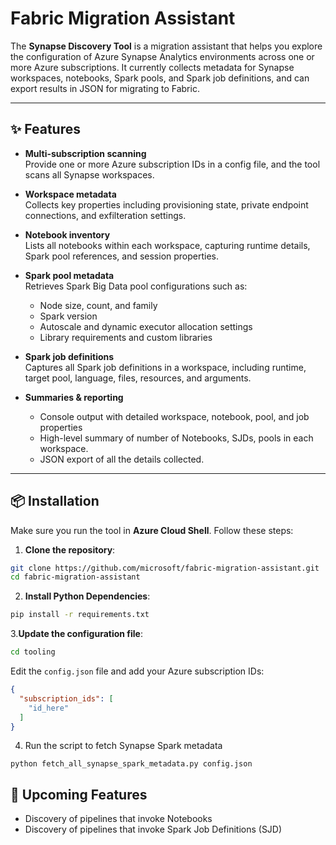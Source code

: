 # Fabric Migration Assistant

The **Synapse Discovery Tool** is a migration assistant that helps you explore the configuration of Azure Synapse Analytics environments across one or more Azure subscriptions. 
It currently collects metadata for Synapse workspaces, notebooks, Spark pools, and Spark job definitions, and can export results in JSON for migrating to Fabric. 

---

## ✨ Features

- **Multi-subscription scanning**  
  Provide one or more Azure subscription IDs in a config file, and the tool scans all Synapse workspaces.

- **Workspace metadata**  
  Collects key properties including provisioning state, private endpoint connections, and exfilteration settings.

- **Notebook inventory**  
  Lists all notebooks within each workspace, capturing runtime details, Spark pool references, and session properties.

- **Spark pool metadata**  
  Retrieves Spark Big Data pool configurations such as:
  - Node size, count, and family
  - Spark version
  - Autoscale and dynamic executor allocation settings
  - Library requirements and custom libraries

- **Spark job definitions**  
  Captures all Spark job definitions in a workspace, including runtime, target pool, language, files, resources, and arguments.

- **Summaries & reporting**  
  - Console output with detailed workspace, notebook, pool, and job properties  
  - High-level summary of number of Notebooks, SJDs, pools in each workspace.
  - JSON export of all the details collected. 

---

## 📦 Installation

Make sure you run the tool in **Azure Cloud Shell**. Follow these steps:

1. **Clone the repository**:

~~~bash
git clone https://github.com/microsoft/fabric-migration-assistant.git
cd fabric-migration-assistant
~~~

2. **Install Python Dependencies**:
~~~bash   
pip install -r requirements.txt
~~~

3.**Update the configuration file**:
~~~bash
cd tooling
~~~
Edit the `config.json` file and add your Azure subscription IDs:

~~~json
{
  "subscription_ids": [
    "id_here"
  ]
}
~~~

4. Run the script to fetch Synapse Spark metadata
~~~
python fetch_all_synapse_spark_metadata.py config.json
~~~

## 🚧 Upcoming Features
- Discovery of pipelines that invoke Notebooks  
- Discovery of pipelines that invoke Spark Job Definitions (SJD) 
